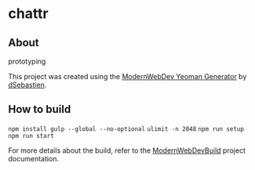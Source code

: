 # chattr

## About
prototyping

This project was created using the [ModernWebDev Yeoman Generator](https://github.com/dsebastien/modernWebDevGenerator) by [dSebastien](https://twitter.com/dSebastien).

## How to build
`npm install gulp --global --no-optional`
`ulimit -n 2048`
`npm run setup`
`npm run start`

For more details about the build, refer to the [ModernWebDevBuild](https://github.com/dsebastien/modernWebDevBuild) project documentation.